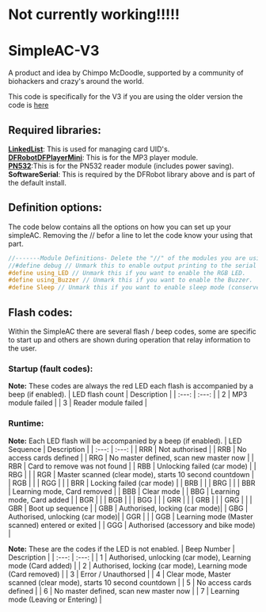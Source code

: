 # Not currently working!!!!!

# SimpleAC-V3
A product and idea by Chimpo McDoodle, supported by a community of biohackers and crazy's around the world.

This code is specifically for the V3 if you are using the older version the code is [here](https://github.com/clarketronics/SimpleAC)

## Required libraries:
**[LinkedList](https://github.com/ivanseidel/LinkedList)**: This is used for managing card UID's.    
**[DFRobotDFPlayerMini](https://github.com/DFRobot/DFRobotDFPlayerMini)**: This is for the MP3 player module.    
**[PN532](https://github.com/clarketronics/PN532)**:This is for the PN532 reader module (includes power saving).    
**SoftwareSerial**: This is required by the DFRobot library above and is part of the default install.    

## Definition options:
The code below contains all the options on how you can set up your simpleAC. Removing the // befor a line to let the code know your using that part.

```c++
//-------Module Definitions- Delete the "//" of the modules you are using----------
//#define debug // Unmark this to enable output printing to the serial monitor, this will not continue without a open serial port.
#define using_LED // Unmark this if you want to enable the RGB LED.
#define using_Buzzer // Unmark this if you want to enable the Buzzer.
#define Sleep // Unmark this if you want to enable sleep mode (conserves battery).
```

## Flash codes:
Within the SimpleAC there are several flash / beep codes, some are specific to start up and others are shown during operation that relay information to the user.

### Startup (fault codes):
**Note:** These codes are always the red LED each flash is accompanied by a beep (if enabled).
| LED flash count | Description |
| :---: | :---: |
| 2 | MP3 module failed |
| 3 | Reader module failed |

### Runtime:
**Note:** Each LED flash will be accompanied by a beep (if enabled).
| LED Sequence | Description |
| :---: | :---: |
| RRR | Not authorised |
| RRB | No access cards defined |
| RRG | No master defined, scan new master now |
| RBR | Card to remove was not found |
| RBB | Unlocking failed (car mode) |
| RBG | |
| RGR | Master scanned (clear mode), starts 10 second countdown |
| RGB | |
| RGG | |
| BRR | Locking failed (car mode) |
| BRB | |
| BRG | |
| BBR | Learning mode, Card removed |
| BBB | Clear mode |
| BBG | Learning mode, Card added |
| BGR | |
| BGB | |
| BGG | |
| GRR | |
| GRB | |
| GRG | |
| GBR | Boot up sequence |
| GBB | Authorised, locking (car mode)|
| GBG | Authorised, unlocking (car mode)|
| GGR | |
| GGB | Learning mode (Master scanned) entered or exited |
| GGG | Authorised (accessory and bike mode) |

**Note:** These are the codes if the LED is not enabled.
| Beep Number | Description |
| :---: | :---: |
| 1 | Authorised, unlocking (car mode), Learning mode (Card added) |
| 2 | Authorised, locking (car mode), Learning mode (Card removed) |
| 3 | Error / Unauthorsed |
| 4 | Clear mode, Master scanned (clear mode), starts 10 second countdown |
| 5 | No access cards defined |
| 6 | No master defined, scan new master now |
| 7 | Learning mode (Leaving or Entering) |